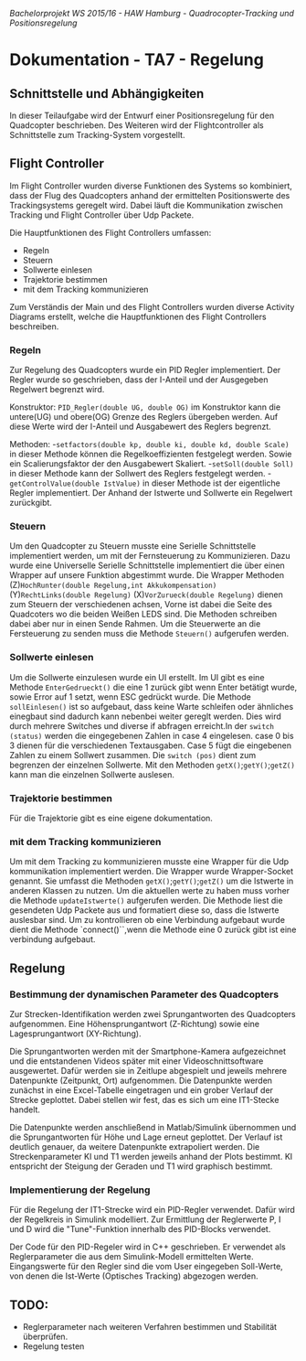 *Bachelorprojekt WS 2015/16 - HAW Hamburg - Quadrocopter-Tracking und Positionsregelung*
# Dokumentation - TA7 - Regelung

## Schnittstelle und Abhängigkeiten
In dieser Teilaufgabe wird der Entwurf einer Positionsregelung für den Quadcopter beschrieben. Des Weiteren wird der Flightcontroller als Schnittstelle zum Tracking-System vorgestellt.

## Flight Controller
Im Flight Controller wurden diverse Funktionen des Systems so kombiniert, dass der Flug des Quadcopters anhand der ermittelten Positionswerte des Trackingsystems geregelt wird. Dabei läuft die Kommunikation zwischen Tracking und Flight Controller über Udp Packete.

Die Hauptfunktionen des Flight Controllers umfassen:
- Regeln
- Steuern
- Sollwerte einlesen
- Trajektorie bestimmen
- mit dem Tracking kommunizieren

Zum Verständis der Main und des Flight Controllers wurden diverse Activity Diagrams erstellt, welche die Hauptfunktionen des Flight Controllers beschreiben.

### Regeln
Zur Regelung des Quadcopters wurde ein PID Regler implementiert. Der Regler wurde so geschrieben, dass der I-Anteil und der Ausgegeben Regelwert begrenzt wird.

Konstruktor:
`PID_Regler(double UG, double OG)`
im Konstruktor kann die untere(UG) und obere(OG) Grenze des Reglers übergeben werden. Auf diese Werte wird der I-Anteil und Ausgabewert des Reglers begrenzt.

Methoden:
-`setfactors(double kp, double ki, double kd, double Scale)`
in dieser Methode können die Regelkoeffizienten festgelegt werden. Sowie ein Scalierungsfaktor der den Ausgabewert Skaliert.
-`setSoll(double Soll)`
in dieser Methode kann der Sollwert des Reglers festgelegt werden.
-`getControlValue(double IstValue)`
in dieser Methode ist der eigentliche Regler implementiert. Der Anhand der Istwerte und Sollwerte ein Regelwert zurückgibt.

### Steuern
Um den Quadcopter zu Steuern musste eine Serielle Schnittstelle implementiert werden, um mit der Fernsteuerung zu Kommunizieren. Dazu wurde eine Universelle Serielle Schnittstelle implementiert die über einen Wrapper auf unsere Funktion abgestimmt wurde.
Die Wrapper Methoden 
(Z)`HochRunter(double Regelung,int Akkukompensation)` 
(Y)`RechtLinks(double Regelung)`
(X)`VorZurueck(double Regelung)`
dienen zum Steuern der verschiedenen achsen, Vorne ist dabei die Seite des Quadcoters wo die beiden Weißen LEDS sind. Die Methoden schreiben dabei aber nur in einen Sende Rahmen. Um die Steuerwerte an die Fersteuerung zu senden muss die Methode `Steuern()` aufgerufen werden.

### Sollwerte einlesen
Um die Sollwerte einzulesen wurde ein UI erstellt. Im UI gibt es eine Methode `EnterGedrueckt()` die eine 1 zurück gibt wenn Enter betätigt wurde, sowie Error auf 1 setzt, wenn ESC gedrückt wurde.
Die Methode `sollEinlesen()` ist so aufgebaut, dass keine Warte schleifen oder ähnliches einegbaut sind dadurch kann nebenbei weiter gereglt werden. Dies wird durch mehrere Switches  und diverse if abfragen erreicht.In der `switch (status)` werden die eingegebenen Zahlen in case 4 eingelesen. case 0 bis 3 dienen für die verschiedenen Textausgaben. Case 5 fügt die eingebenen Zahlen zu einem Sollwert zusammen. Die `switch (pos)` dient zum begrenzen der einzelnen Sollwerte.
Mit den Methoden 
`getX()`;`getY()`;`getZ()`
kann man die einzelnen Sollwerte auslesen.

### Trajektorie bestimmen
Für die Trajektorie gibt es eine eigene dokumentation.

### mit dem Tracking kommunizieren
Um mit dem Tracking zu kommunizieren musste eine Wrapper für die Udp kommunikation implementiert werden. Die Wrapper wurde Wrapper-Socket genannt. Sie umfasst die Methoden `getX()`;`getY()`;`getZ()` um die Istwerte in anderen Klassen zu nutzen. Um die aktuellen werte zu haben muss vorher die Methode  `updateIstwerte()` aufgerufen werden. Die Methode liest die gesendeten Udp Packete aus und formatiert diese so, dass die Istwerte auslesbar sind.
Um zu kontrollieren ob eine Verbindung aufgebaut wurde dient die Methode `connect()``,wenn die Methode eine 0 zurück gibt ist eine verbindung aufgebaut.

## Regelung

### Bestimmung der dynamischen Parameter des Quadcopters
Zur Strecken-Identifikation werden zwei Sprungantworten des Quadcopters aufgenommen. Eine Höhensprungantwort (Z-Richtung) sowie eine Lagesprungantwort (XY-Richtung). 

Die Sprungantworten werden mit der Smartphone-Kamera aufgezeichnet und die entstandenen Videos später mit einer Videoschnittsoftware ausgewertet. Dafür werden sie in Zeitlupe abgespielt und jeweils mehrere Datenpunkte (Zeitpunkt, Ort) aufgenommen. Die Datenpunkte werden zunächst in eine Excel-Tabelle eingetragen und ein grober Verlauf der Strecke geplottet. Dabei stellen wir fest, das es sich um eine IT1-Stecke handelt.

Die Datenpunkte werden anschließend in Matlab/Simulink übernommen und die Sprungantworten für Höhe und Lage erneut geplottet. Der Verlauf ist deutlich genauer, da weitere Datenpunkte extrapoliert werden. Die Streckenparameter KI und T1 werden jeweils anhand der Plots bestimmt. KI entspricht der Steigung der Geraden und T1 wird graphisch bestimmt.

### Implementierung der Regelung
Für die Regelung der IT1-Strecke wird ein PID-Regler verwendet. Dafür wird der Regelkreis in Simulink modelliert. Zur Ermittlung der Reglerwerte P, I und D wird die "Tune"-Funktion innerhalb des PID-Blocks verwendet. 

Der Code für den PID-Regeler wird in C++ geschrieben. Er verwendet als Reglerparameter die aus dem Simulink-Modell ermittelten Werte. Eingangswerte für den Regler sind die vom User eingegeben Soll-Werte, von denen die Ist-Werte (Optisches Tracking) abgezogen werden.

## TODO:
- Reglerparameter nach weiteren Verfahren bestimmen und Stabilität überprüfen.
- Regelung testen
